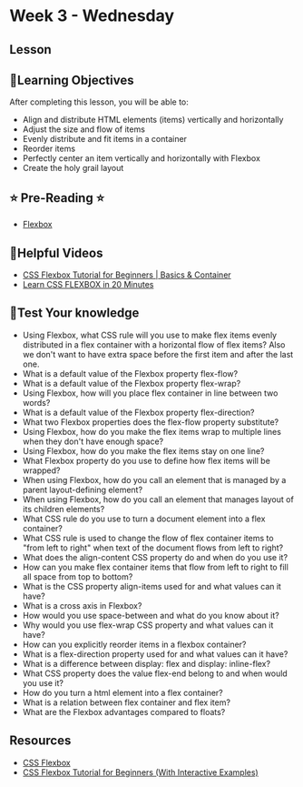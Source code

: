 # Week 3 - Wednesday

## Lesson

## 📍Learning Objectives
After completing this lesson, you will be able to:

- Align and distribute HTML elements (items) vertically and horizontally
- Adjust the size and flow of items
- Evenly distribute and fit items in a container
- Reorder items
- Perfectly center an item vertically and horizontally with Flexbox
- Create the holy grail layout
 

## ⭐️ Pre-Reading ⭐️
- [Flexbox](https://digitalcrafts.instructure.com/courses/189/pages/reading-css-flexbox?module_item_id=23159)
<!-- - [Media Queries](https://learn.digitalcrafts.com/immersive/lessons/front-end-foundations/media-queries/) -->

<!-- ## 📍Agenda -->

<!-- ## 🟡 Lecture Presentations
- [Flexbox](https://dc-houston.herokuapp.com/p2/HTMLCSS/FlexBox.html#1)
- [Style Guide](https://dc-houston.herokuapp.com/p2/HTMLCSS/StyleGuide.html#1) -->

<!-- ## 🟣Labs 

## 🟠Homework  -->

## 🔵Helpful Videos
- [CSS Flexbox Tutorial for Beginners | Basics & Container ](https://www.youtube.com/watch?v=siKKg8Y_tQY)
- [Learn CSS FLEXBOX in 20 Minutes](https://www.youtube.com/watch?v=qqDH0T6K5gY)

<!-- ## ✔️Todo Checklist
- [ ]

## 🔶Vocabulary -->

## 🔷Test Your knowledge
- Using Flexbox, what CSS rule will you use to make flex items evenly distributed in a flex container with a horizontal flow of flex items? Also we don't want to have extra space before the first item and after the last one.
- What is a default value of the Flexbox property flex-flow?
- What is a default value of the Flexbox property flex-wrap?
- Using Flexbox, how will you place flex container in line between two words?
- What is a default value of the Flexbox property flex-direction?
- What two Flexbox properties does the flex-flow property substitute?
- Using Flexbox, how do you make the flex items wrap to multiple lines when they don't have enough space?
- Using Flexbox, how do you make the flex items stay on one line?
- What Flexbox property do you use to define how flex items will be wrapped?
- When using Flexbox, how do you call an element that is managed by a parent layout-defining element?
- When using Flexbox, how do you call an element that manages layout of its children elements?
- What CSS rule do you use to turn a document element into a flex container?
- What CSS rule is used to change the flow of flex container items to "from left to right" when text of the document flows from left to right?
- What does the align-content CSS property do and when do you use it?
- How can you make flex container items that flow from left to right to fill all space from top to bottom?
- What is the CSS property align-items used for and what values can it have?
- What is a cross axis in Flexbox?
- How would you use space-between and what do you know about it?
- Why would you use flex-wrap CSS property and what values can it have?
- How can you explicitly reorder items in a flexbox container?
- What is a flex-direction property used for and what values can it have?
- What is a difference between display: flex and display: inline-flex?
- What CSS property does the value flex-end belong to and when would you use it?
- How do you turn a html element into a flex container?
- What is a relation between flex container and flex item?
- What are the Flexbox advantages compared to floats?

## Resources 
- [CSS Flexbox](https://www.w3schools.com/css/css3_flexbox.asp)
- [CSS Flexbox Tutorial for Beginners (With Interactive Examples)](https://www.codeinwp.com/blog/css-flexbox-tutorial/)




